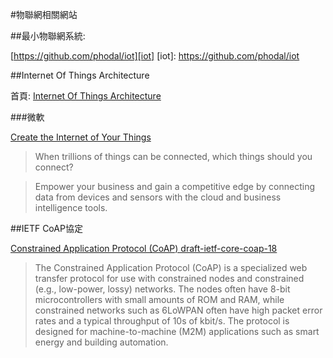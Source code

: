 #物聯網相關網站

##最小物聯網系統:

[https://github.com/phodal/iot][iot]
[iot]: https://github.com/phodal/iot

##Internet Of Things Architecture

首頁: [Internet Of Things Architecture](http://www.iot-a.eu/)

###微軟

[Create the Internet of Your Things](http://www.microsoft.com/windowsembedded/en-us/internet-of-things.aspx)

> When trillions of things can be connected, which things should you connect?

> Empower your business and gain a competitive edge by connecting data from devices and sensors with the cloud and business intelligence tools.

##IETF CoAP協定

[Constrained Application Protocol (CoAP) draft-ietf-core-coap-18](https://tools.ietf.org/html/draft-ietf-core-coap-18)

>  The Constrained Application Protocol (CoAP) is a specialized web transfer protocol for use with constrained nodes and constrained (e.g., low-power, lossy) networks.  The nodes often have 8-bit microcontrollers with small amounts of ROM and RAM, while constrained networks such as 6LoWPAN often have high packet error rates and a typical throughput of 10s of kbit/s.  The protocol is designed for machine-to-machine (M2M) applications such as smart energy and building automation.